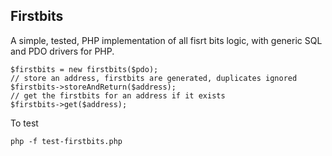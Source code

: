 ## Firstbits

A simple, tested, PHP implementation of all fisrt bits logic, with generic SQL and PDO drivers for PHP.

    $firstbits = new firstbits($pdo);
    // store an address, firstbits are generated, duplicates ignored
    $firstbits->storeAndReturn($address);
    // get the firstbits for an address if it exists
    $firstbits->get($address);

To test

    php -f test-firstbits.php



